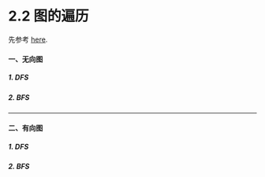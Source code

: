 # 2.2 图的遍历

先参考 [here](/Chapter1/图.md).

#### 一、无向图
##### 1. DFS

##### 2. BFS

---

#### 二、有向图
##### 1. DFS

##### 2. BFS
